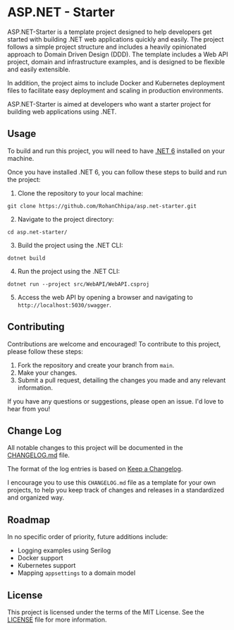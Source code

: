 # ASP.NET - Starter

ASP.NET-Starter is a template project designed to help developers get started with building .NET web applications quickly and easily. The project follows a simple project structure and includes a heavily opinionated approach to Domain Driven Design (DDD). The template includes a Web API project, domain and infrastructure examples, and is designed to be flexible and easily extensible. 

In addition, the project aims to include Docker and Kubernetes deployment files to facilitate easy deployment and scaling in production environments. 

ASP.NET-Starter is aimed at developers who want a starter project for building web applications using .NET.

## Usage

To build and run this project, you will need to have [.NET 6](https://dotnet.microsoft.com/download/dotnet/6.0) installed on your machine.

Once you have installed .NET 6, you can follow these steps to build and run the project:

1. Clone the repository to your local machine: 

```
git clone https://github.com/RohanChhipa/asp.net-starter.git
```

2. Navigate to the project directory:
```
cd asp.net-starter/
```

3. Build the project using the .NET CLI:
```
dotnet build
```
4. Run the project using the .NET CLI:
```
dotnet run --project src/WebAPI/WebAPI.csproj
```
5. Access the web API by opening a browser and navigating to `http://localhost:5030/swagger`.


## Contributing

Contributions are welcome and encouraged! To contribute to this project, please follow these steps:

1. Fork the repository and create your branch from `main`.
1. Make your changes.
1. Submit a pull request, detailing the changes you made and any relevant information.

If you have any questions or suggestions, please open an issue. I'd love to hear from you!

## Change Log

All notable changes to this project will be documented in the [CHANGELOG.md](CHANGELOG.md) file. 

The format of the log entries is based on [Keep a Changelog](https://keepachangelog.com/en/1.0.0/). 

I encourage you to use this `CHANGELOG.md` file as a template for your own projects, to help you keep track of changes and releases in a standardized and organized way.

## Roadmap

In no specific order of priority, future additions include:
- Logging examples using Serilog
- Docker support
- Kubernetes support
- Mapping `appsettings` to a domain model

## License

This project is licensed under the terms of the MIT License. See the [LICENSE](LICENSE) file for more information.
